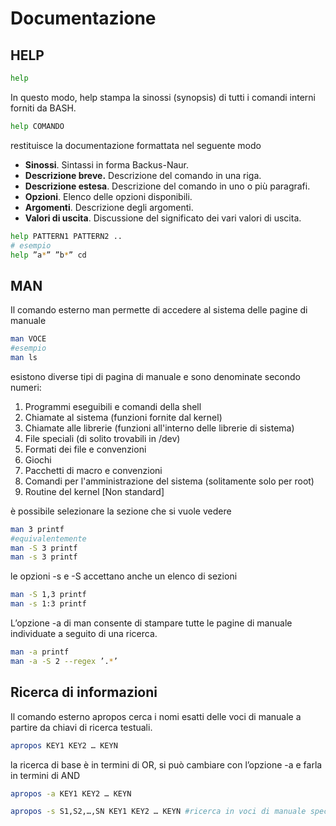 # Documentazione

## HELP

```bash
help
```

In questo modo, help stampa la sinossi (synopsis) di
tutti i comandi interni forniti da BASH.

```bash
help COMANDO
```

restituisce la documentazione formattata nel seguente modo

- **Sinossi**. Sintassi in forma Backus-Naur.
- **Descrizione breve.** Descrizione del comando in una riga.
- **Descrizione estesa**. Descrizione del comando in uno o più paragrafi.
- **Opzioni**. Elenco delle opzioni disponibili.
- **Argomenti**. Descrizione degli argomenti.
- **Valori di uscita**. Discussione del significato dei vari valori di uscita.

```bash
help PATTERN1 PATTERN2 ..
# esempio
help ”a*” ”b*” cd
```

## MAN

Il comando esterno man permette di accedere al sistema delle pagine di manuale

```bash
man VOCE
#esempio
man ls
```

esistono diverse tipi di pagina di manuale e sono denominate secondo numeri:

1.    Programmi eseguibili e comandi della shell
2. Chiamate al sistema (funzioni fornite dal kernel)
3. Chiamate  alle  librerie  (funzioni  all'interno  delle librerie di sistema)
4. File speciali (di solito trovabili in /dev)
5. Formati dei file e convenzioni
6. Giochi
7. Pacchetti di macro e convenzioni
8. Comandi per l'amministrazione del  sistema (solitamente solo per root)
9. Routine del kernel [Non standard]

è possibile selezionare la sezione che si vuole vedere

```bash
man 3 printf
#equivalentemente
man -S 3 printf
man -s 3 printf
```

le opzioni -s e -S accettano anche un elenco di sezioni

```bash
man -S 1,3 printf
man -s 1:3 printf
```

L’opzione -a di man consente di stampare tutte le
pagine di manuale individuate a seguito di una ricerca.

```bash
man -a printf
man -a -S 2 --regex ’.*’
```

## Ricerca di informazioni

Il comando esterno apropos cerca i nomi esatti delle
voci di manuale a partire da chiavi di ricerca testuali.

```bash
apropos KEY1 KEY2 … KEYN
```

la ricerca di base è in termini di OR, si può cambiare con l’opzione -a e farla in termini di AND

```bash
apropos -a KEY1 KEY2 … KEYN
```

```bash
apropos -s S1,S2,…,SN KEY1 KEY2 … KEYN #ricerca in voci di manuale specifiche
```
